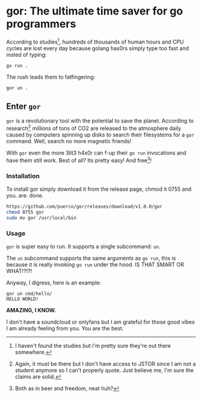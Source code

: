 # gor: The ultimate time saver for go programmers

According to studies[^1], hundreds of thousands of human hours and CPU cycles are
lost every day because golang hax0rs simply type too fast and insted of typing:

```
go run .
```

The rush leads them to fatfingering:

```
gor un .
```

## Enter `gor`

`gor` is a revolutionary tool with the potential to save the planet. According
to research[^2] millions of tons of CO2 are released to the atmosphere daily
caused by computers spinning up disks to search their filesystems for a `gor`
command. Well, search no more magnetic friends!

With `gor` even the more 3lit3 h4x0r can f-up their `go run` invocations and have
them still work. Best of all? Its pretty easy! And free[^3]!

### Installation

To install gor simply download it from the release page, chmod it 0755 and 
you. are. done. 

```bash
https://github.com/puerco/gor/releases/download/v1.0.0/gor
chmod 0755 gor
sudo mv gor /usr/local/bin
```

### Usage

`gor` is super easy to run. It supports a single subcommand: `un`.

The `un` subcommand supports the same arguments as `go run`, this is because
it is really invoking `go run` under the hood. IS THAT SMART OR WHAT!?!?!

Anyway, I digress, here is an example:

```
gor un cmd/hello/ 
HELLO WORLD!
```

__AMAZING, I KNOW.__

I don't have a soundcloud or onlyfans but I am grateful for those good vibes I
am already feeling from you. You are the best.

[^1]: I haven't found the studies but I'm pretty sure they're out there somewhere.
[^2]: Again, it must be there but I don't have access to JSTOR since I am not a
student anymore so I can't properly quote. Just believe me, I'm sure the claims
are solid.
[^3]: Both as in beer and freedom, neat huh?
